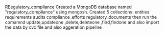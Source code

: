 REegulatory_compliance 
Created a MongoDB database named "regulatory_compliance" using mongosh.
Created 5 collections:
entities
requirements
audits
compliance_efforts
regulatory_documents
then run the comamnd update,updateone ,delete,deleteone ,find,findone and also import the data by cvc file and also aggeration pipeline 

